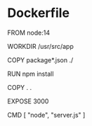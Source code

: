 # Dockerfile
FROM node:14

WORKDIR /usr/src/app

COPY package*.json ./

RUN npm install

COPY . .

EXPOSE 3000

CMD [ "node", "server.js" ]